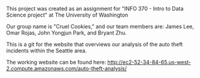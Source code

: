 This project was created as an assignment for "INFO 370 - Intro to Data Science project" at The University of Washington

Our group name is "Cruel Cookies," and our team members are: James Lee, Omar Rojas, John Yongjun Park, and Bryant Zhu.

This is a git for the website that overviews our analysis of the auto theft incidents within the Seattle area.

The working website can be found here: http://ec2-52-34-84-65.us-west-2.compute.amazonaws.com/auto-theft-analysis/
